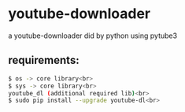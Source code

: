 # youtube-downloader<br>
a youtube-downloader did by python using pytube3<br>
## requirements:<br>
```bash
$ os -> core library<br>
$ sys -> core library<br>
youtube_dl (additional required lib)<br>
$ sudo pip install --upgrade youtube-dl<br>
```
